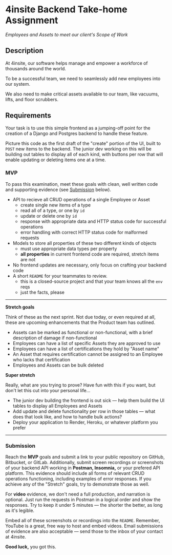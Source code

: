 # 4insite Backend Take-home Assignment
_Employees and Assets to meet our client's Scope of Work_

## Description
At 4insite, our software helps manage and empower a workforce of thousands around the world.

To be a successful team, we need to seamlessly add new employees into our system.

We also need to make critical assets available to our team, like vacuums, lifts, and floor scrubbers.

## Requirements
Your task is to use this simple frontend as a jumping-off point for the creation of a Django and Postgres backend to handle these feature.

Picture this code as the first draft of the "create" portion of the UI, built to `POST` new items to the backend. The junior dev working on this will be building out tables to display all of each kind, with buttons per row that will enable updating or deleting items one at a time.

### MVP
To pass this examination, meet these goals with clean, well written code and supporting evidence (see [Submission](#submission) below).
- API to recieve all CRUD operations of a single Employee or Asset
  - create single new items of a type
  - read all of a type, or one by `id`
  - update or delete one by `id`
  - response with appropriate data and HTTP status code for successful operations
  - error handling with correct HTTP status code for malformed requests
- Models to store all properties of these two different kinds of objects
  - must use appropriate data types per property
  - **all properties** in current frontend code are required, stretch items are not
- No frontend updates are necessary, only focus on crafting your backend code
- A short `README` for your teammates to review.
  - this is a closed-source project and that your team knows all the `env` reqs
  - just the facts, please

---
**Stretch goals**

Think of these as the next sprint. Not due today, or even required at all, these are upcoming enhancements that the Product team has outlined.
- Assets can be marked as functional or non-functional, with a brief description of damage if non-functional
- Employees can have a list of specific Assets they are approved to use
- Employees can have a list of certifications they hold by "Asset name"
- An Asset that requires certification cannot be assigned to an Employee who lacks that certification
- Employees and Assets can be bulk deleted

**Super stretch**

Really, what are you trying to prove? Have fun with this if you want, but don't let this cut into your personal life…
- The junior dev building the frontend is out sick — help them build the UI tables to display all Employees and Assets
- Add update and delete functionality per row in those tables — what does that look like, and how to handle bulk actions?
- Deploy your application to Render, Heroku, or whatever platform you prefer
---

### Submission
Reach the **MVP** goals and submit a link to your public repository on GitHub, Bitbucket, or GitLab.
Additionally, submit screen recordings or screenshots of your backend API working in **Postman, Insomnia,** or your prefered API platform.
This evidence should include all forms of relevant CRUD operations functioning, including examples of error responses. If you achieve any of the "Stretch" goals, try to demonstrate those as well.

For **video** evidence, we don't need a full production, and narration is optional. Just run the requests in Postman in a logical order and show the responses. Try to keep it under 5 minutes — the shorter the better, as long as it's legible.

Embed all of these screenshots or recordings into the `README`. Remember, YouTube is a great, free way to host and embed videos. Email submissions of evidence are also acceptable — send those to the inbox of your contact at 4insite.

**Good luck,** you got this.